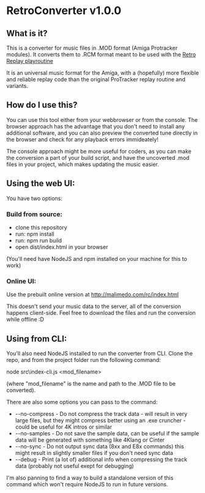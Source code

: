 # RetroConverter v1.0.0

## What is it?

This is a converter for music files in .MOD format (Amiga Protracker
modules). It converts them to .RCM format meant to be used with the
[Retro Replay playroutine](https://github.com/juusu/retro-player)

It is an universal music format for the Amiga, with a (hopefully)
more flexible and reliable replay code than the original ProTracker
replay routine and variants.

## How do I use this?

You can use this tool either from your webbrowser or from the console.
The browser approach has the advantage that you don't need to install
any additional software, and you can also preview the converted tune
directly in the browser and check for any playback errors immideately!

The console approach might be more useful for coders, as you can make
the conversion a part of your build script, and have the uncoverted
.mod files in your project, which makes updating the music easier.

## Using the web UI:

You have two options:

### Build from source:

* clone this repository
* run: npm install
* run: npm run build
* open dist/index.html in your browser

(You'll need have NodeJS and npm installed on your machine for this to
work)

### Online UI:

Use the prebuilt online version at http://malimedo.com/rc/index.html

This doesn't send your music data to the server, all of the conversion 
happens client-side. Feel free to download the files and run the 
conversion while offline :D

## Using from CLI:

You'll also need NodeJS installed to run the converter from CLI. Clone
the repo, and from the project folder run the following command:

node src\index-cli.js <mod_filename>

(where "mod_filename" is the name and path to the .MOD file to be
converted).

There are also some options you can pass to the command:

* --no-compress - Do not compress the track data - will result in very
                  large files, but they might compress better using an
                  .exe cruncher - could be useful for 4K intros or
                  similar
* --no-samples  - Do not save the sample data, can be useful if the
                  sample data will be generated with something like
                  4Klang or Cinter
* --no-sync     - Do not output sync data (8xx and E8x commands)
                  this might result in slightly smaller files if you
                  don't need sync data
* --debug       - Print (a lot of) additional info when compressing the
                  track data (probably not useful exept for debugging)

I'm also panning to find a way to build a standalone version of this
command which won't require NodeJS to run in future versions.
